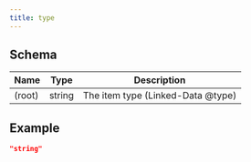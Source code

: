 ```yaml
---
title: type
---
```

## Schema

| Name | Type | Description |
|---|---|---|
| (root) | string | The item type (Linked-Data @type) |

## Example



```json
"string"
```
